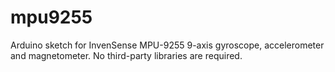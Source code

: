 # mpu9255
Arduino sketch for InvenSense MPU-9255 9-axis gyroscope, accelerometer and magnetometer. No third-party libraries are required.
